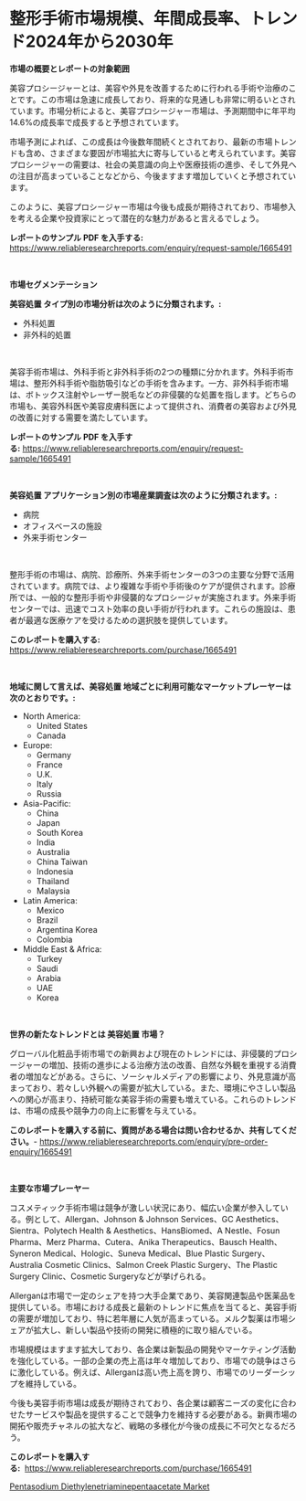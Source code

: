 <p><h1>整形手術市場規模、年間成長率、トレンド2024年から2030年</h1></p><p><strong>市場の概要とレポートの対象範囲</strong></p>
<p><p>美容プロシージャーとは、美容や外見を改善するために行われる手術や治療のことです。この市場は急速に成長しており、将来的な見通しも非常に明るいとされています。市場分析によると、美容プロシージャー市場は、予測期間中に年平均14.6%の成長率で成長すると予想されています。</p><p>市場予測によれば、この成長は今後数年間続くとされており、最新の市場トレンドも含め、さまざまな要因が市場拡大に寄与していると考えられています。美容プロシージャーの需要は、社会の美意識の向上や医療技術の進歩、そして外見への注目が高まっていることなどから、今後ますます増加していくと予想されています。</p><p>このように、美容プロシージャー市場は今後も成長が期待されており、市場参入を考える企業や投資家にとって潜在的な魅力があると言えるでしょう。</p></p>
<p><strong>レポートのサンプル PDF を入手する:</strong> <a href="https://www.reliableresearchreports.com/enquiry/request-sample/1665491">https://www.reliableresearchreports.com/enquiry/request-sample/1665491</a></p>
<p>&nbsp;</p>
<p><strong>市場セグメンテーション</strong></p>
<p><strong>美容処置 タイプ別の市場分析は次のように分類されます。:</strong></p>
<p><ul><li>外科処置</li><li>非外科的処置</li></ul></p>
<p>&nbsp;</p>
<p><p>美容手術市場は、外科手術と非外科手術の2つの種類に分かれます。外科手術市場は、整形外科手術や脂肪吸引などの手術を含みます。一方、非外科手術市場は、ボトックス注射やレーザー脱毛などの非侵襲的な処置を指します。どちらの市場も、美容外科医や美容皮膚科医によって提供され、消費者の美容および外見の改善に対する需要を満たしています。</p></p>
<p><strong>レポートのサンプル PDF を入手する:</strong>&nbsp;<a href="https://www.reliableresearchreports.com/enquiry/request-sample/1665491">https://www.reliableresearchreports.com/enquiry/request-sample/1665491</a></p>
<p>&nbsp;</p>
<p><strong> 美容処置 アプリケーション別の市場産業調査は次のように分類されます。:</strong></p>
<p><ul><li>病院</li><li>オフィスベースの施設</li><li>外来手術センター</li></ul></p>
<p>&nbsp;</p>
<p><p>整形手術の市場は、病院、診療所、外来手術センターの3つの主要な分野で活用されています。病院では、より複雑な手術や手術後のケアが提供されます。診療所では、一般的な整形手術や非侵襲的なプロシージャが実施されます。外来手術センターでは、迅速でコスト効率の良い手術が行われます。これらの施設は、患者が最適な医療ケアを受けるための選択肢を提供しています。</p></p>
<p><strong>このレポートを購入する:</strong>&nbsp; <a href="https://www.reliableresearchreports.com/purchase/1665491">https://www.reliableresearchreports.com/purchase/1665491</a></p>
<p>&nbsp;</p>
<p><strong>地域に関して言えば、美容処置 地域ごとに利用可能なマーケットプレーヤーは次のとおりです。:</strong></p>
<p><ul>
    <li>
        North America:
        <ul>
            <li>United States</li>
            <li>Canada</li>
        </ul>
    </li>
    <li>
        Europe:
        <ul>
            <li>Germany</li>
            <li>France</li>
            <li>U.K.</li>
            <li>Italy</li>
            <li>Russia</li>
        </ul>
    </li>
    <li>
        Asia-Pacific:
        <ul>
            <li>China</li>
            <li>Japan</li>
            <li>South Korea</li>
            <li>India</li>
            <li>Australia</li>
            <li>China Taiwan</li>
            <li>Indonesia</li>
            <li>Thailand</li>
            <li>Malaysia</li>
        </ul>
    </li>
    <li>
        Latin America:
        <ul>
            <li>Mexico</li>
            <li>Brazil</li>
            <li>Argentina Korea</li>
            <li>Colombia</li>
        </ul>
    </li>
    <li>
        Middle East & Africa:
        <ul>
            <li>Turkey</li>
            <li>Saudi</li>
            <li>Arabia</li>
            <li>UAE</li>
            <li>Korea</li>
        </ul>
    </li>
    </ul></p>
<p>&nbsp;</p>
<p><strong>世界の新たなトレンドとは 美容処置 市場？</strong></p>
<p><p>グローバル化粧品手術市場での新興および現在のトレンドには、非侵襲的プロシージャーの増加、技術の進歩による治療方法の改善、自然な外観を重視する消費者の増加などがある。さらに、ソーシャルメディアの影響により、外見意識が高まっており、若々しい外観への需要が拡大している。また、環境にやさしい製品への関心が高まり、持続可能な美容手術の需要も増えている。これらのトレンドは、市場の成長や競争力の向上に影響を与えている。</p></p>
<p><strong>このレポートを購入する前に、質問がある場合は問い合わせるか、共有してください。</strong>- <a href="https://www.reliableresearchreports.com/enquiry/pre-order-enquiry/1665491">https://www.reliableresearchreports.com/enquiry/pre-order-enquiry/1665491</a></p>
<p>&nbsp;</p>
<p><strong>主要な市場プレーヤー</strong></p>
<p><p>コスメティック手術市場は競争が激しい状況にあり、幅広い企業が参入している。例として、Allergan、Johnson & Johnson Services、GC Aesthetics、Sientra、Polytech Health & Aesthetics、HansBiomed、A Nestle、Fosun Pharma、Merz Pharma、Cutera、Anika Therapeutics、Bausch Health、Syneron Medical、Hologic、Suneva Medical、Blue Plastic Surgery、Australia Cosmetic Clinics、Salmon Creek Plastic Surgery、The Plastic Surgery Clinic、Cosmetic Surgeryなどが挙げられる。</p><p>Allerganは市場で一定のシェアを持つ大手企業であり、美容関連製品や医薬品を提供している。市場における成長と最新のトレンドに焦点を当てると、美容手術の需要が増加しており、特に若年層に人気が高まっている。メルク製薬は市場シェアが拡大し、新しい製品や技術の開発に積極的に取り組んでいる。</p><p>市場規模はますます拡大しており、各企業は新製品の開発やマーケティング活動を強化している。一部の企業の売上高は年々増加しており、市場での競争はさらに激化している。例えば、Allerganは高い売上高を誇り、市場でのリーダーシップを維持している。</p><p>今後も美容手術市場は成長が期待されており、各企業は顧客ニーズの変化に合わせたサービスや製品を提供することで競争力を維持する必要がある。新興市場の開拓や販売チャネルの拡大など、戦略の多様化が今後の成長に不可欠となるだろう。</p></p>
<p><strong>このレポートを購入する:</strong>&nbsp;&nbsp;<a href="https://www.reliableresearchreports.com/purchase/1665491">https://www.reliableresearchreports.com/purchase/1665491</a></p>
<p><p><a href="https://crocus-run-b5a.notion.site/Pentasodium-Diethylenetriaminepentaacetate-Market-Challenges-Opportunities-and-Growth-Drivers-and-82358a93b1364b0f85f5e5198b50ebdd">Pentasodium Diethylenetriaminepentaacetate Market</a></p></p>